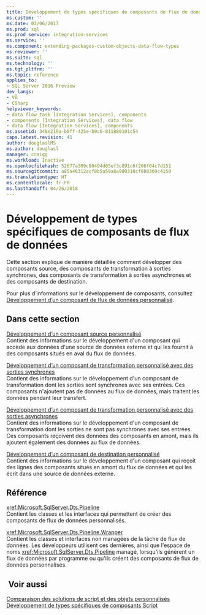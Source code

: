 ```yaml
---
title: Développement de types spécifiques de composants de flux de données | Microsoft Docs
ms.custom: ''
ms.date: 03/06/2017
ms.prod: sql
ms.prod_service: integration-services
ms.service: ''
ms.component: extending-packages-custom-objects-data-flow-types
ms.reviewer: ''
ms.suite: sql
ms.technology: ''
ms.tgt_pltfrm: ''
ms.topic: reference
applies_to:
- SQL Server 2016 Preview
dev_langs:
- VB
- CSharp
helpviewer_keywords:
- data flow task [Integration Services], components
- components [Integration Services], data flow
- data flow [Integration Services], components
ms.assetid: 348e219a-b8ff-425e-b9c6-811880101c54
caps.latest.revision: 41
author: douglaslMS
ms.author: douglasl
manager: craigg
ms.workload: Inactive
ms.openlocfilehash: 52677a309c80494d05ef3c891c6f206f04c7d151
ms.sourcegitcommit: a85a46312acf8b5a59a8a900310cf088369c4150
ms.translationtype: HT
ms.contentlocale: fr-FR
ms.lasthandoff: 04/26/2018
---
```

# <a name="developing-specific-types-of-data-flow-components"></a>Développement de types spécifiques de composants de flux de données
  Cette section explique de manière détaillée comment développer des composants source, des composants de transformation à sorties synchrones, des composants de transformation à sorties asynchrones et des composants de destination.  
  
 Pour plus d’informations sur le développement de composants, consultez [Développement d’un composant de flux de données personnalisé](../../integration-services/extending-packages-custom-objects/data-flow/developing-a-custom-data-flow-component.md).  
  
## <a name="in-this-section"></a>Dans cette section  
 [Développement d’un composant source personnalisé](../../integration-services/extending-packages-custom-objects-data-flow-types/developing-a-custom-source-component.md)  
 Contient des informations sur le développement d'un composant qui accède aux données d'une source de données externe et qui les fournit à des composants situés en aval du flux de données.  
  
 [Développement d’un composant de transformation personnalisé avec des sorties synchrones](../../integration-services/extending-packages-custom-objects-data-flow-types/developing-a-custom-transformation-component-with-synchronous-outputs.md)  
 Contient des informations sur le développement d'un composant de transformation dont les sorties sont synchrones avec ses entrées. Ces composants n'ajoutent pas de données au flux de données, mais traitent les données pendant leur transfert.  
  
 [Développement d’un composant de transformation personnalisé avec des sorties asynchrones](../../integration-services/extending-packages-custom-objects-data-flow-types/developing-a-custom-transformation-component-with-asynchronous-outputs.md)  
 Contient des informations sur le développement d'un composant de transformation dont les sorties ne sont pas synchrones avec ses entrées. Ces composants reçoivent des données des composants en amont, mais ils ajoutent également des données au flux de données.  
  
 [Développement d’un composant de destination personnalisé](../../integration-services/extending-packages-custom-objects-data-flow-types/developing-a-custom-destination-component.md)  
 Contient des informations sur le développement d'un composant qui reçoit des lignes des composants situés en amont du flux de données et qui les écrit dans une source de données externe.  
  
## <a name="reference"></a>Référence  
 <xref:Microsoft.SqlServer.Dts.Pipeline>  
 Contient les classes et les interfaces qui permettent de créer des composants de flux de données personnalisés.  
  
 <xref:Microsoft.SqlServer.Dts.Pipeline.Wrapper>  
 Contient les classes et interfaces non managées de la tâche de flux de données. Les développeurs utilisent ces dernières, ainsi que l'espace de noms <xref:Microsoft.SqlServer.Dts.Pipeline> managé, lorsqu'ils génèrent un flux de données par programme ou qu'ils créent des composants de flux de données personnalisés.  
  
## <a name="see-also"></a> Voir aussi  
 [Comparaison des solutions de script et des objets personnalisés](../../integration-services/extending-packages-scripting/comparing-scripting-solutions-and-custom-objects.md)   
 [Développement de types spécifiques de composants Script](../../integration-services/extending-packages-scripting-data-flow-script-component-types/developing-specific-types-of-script-components.md)  
  
  
